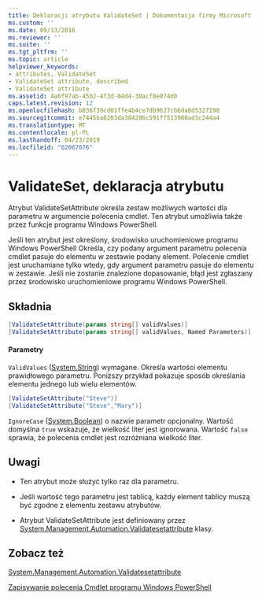 ```yaml
---
title: Deklaracji atrybutu ValidateSet | Dokumentacja firmy Microsoft
ms.custom: ''
ms.date: 09/13/2016
ms.reviewer: ''
ms.suite: ''
ms.tgt_pltfrm: ''
ms.topic: article
helpviewer_keywords:
- attributes, ValidateSet
- ValidateSet attribute, described
- ValidateSet attribute
ms.assetid: 4a6f97ab-45b2-4f3d-84d4-30acf8e074d0
caps.latest.revision: 12
ms.openlocfilehash: b036f39cd01ffe4b4ce7db9627cb6da0d5327190
ms.sourcegitcommit: e7445ba8203da304286c591ff513900ad1c244a4
ms.translationtype: MT
ms.contentlocale: pl-PL
ms.lasthandoff: 04/23/2019
ms.locfileid: "62067076"
---
```

# <a name="validateset-attribute-declaration"></a>ValidateSet, deklaracja atrybutu

Atrybut ValidateSetAttribute określa zestaw możliwych wartości dla parametru w argumencie polecenia cmdlet. Ten atrybut umożliwia także przez funkcje programu Windows PowerShell.

Jeśli ten atrybut jest określony, środowisko uruchomieniowe programu Windows PowerShell Określa, czy podany argument parametru polecenia cmdlet pasuje do elementu w zestawie podany element. Polecenie cmdlet jest uruchamiane tylko wtedy, gdy argument parametru pasuje do elementu w zestawie. Jeśli nie zostanie znalezione dopasowanie, błąd jest zgłaszany przez środowisko uruchomieniowe programu Windows PowerShell.

## <a name="syntax"></a>Składnia

```csharp
[ValidateSetAttribute(params string[] validValues)]
[ValidateSetAttribute(params string[] validValues, Named Parameters)]
```

#### <a name="parameters"></a>Parametry

`ValidValues` ([System.String](/dotnet/api/System.String)) wymagane. Określa wartości elementu prawidłowego parametru. Poniższy przykład pokazuje sposób określania elementu jednego lub wielu elementów.

```csharp
[ValidateSetAttribute("Steve")]
[ValidateSetAttribute("Steve","Mary")]
```

`IgnoreCase` ([System.Boolean](/dotnet/api/System.Boolean)) o nazwie parametr opcjonalny. Wartość domyślna `true` wskazuje, że wielkość liter jest ignorowana. Wartość `false` sprawia, że polecenia cmdlet jest rozróżniana wielkość liter.

## <a name="remarks"></a>Uwagi

- Ten atrybut może służyć tylko raz dla parametru.

- Jeśli wartość tego parametru jest tablicą, każdy element tablicy muszą być zgodne z elementu zestawu atrybutów.

- Atrybut ValidateSetAttribute jest definiowany przez [System.Management.Automation.Validatesetattribute](/dotnet/api/System.Management.Automation.ValidateSetAttribute) klasy.

## <a name="see-also"></a>Zobacz też

[System.Management.Automation.Validatesetattribute](/dotnet/api/System.Management.Automation.ValidateSetAttribute)

[Zapisywanie polecenia Cmdlet programu Windows PowerShell](./writing-a-windows-powershell-cmdlet.md)
